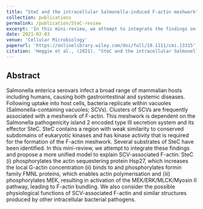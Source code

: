 ```yaml
---
title: "SteC and the intracellular Salmonella-induced F-actin meshwork"
collection: publications
permalink: /publication/SteC-review
excerpt: 'In this mini-review, we attempt to integrate the findings on the _Salmonella_ effector SteC and propose a more unified model to explain SCV-associated F-actin.'
date: 2021-02-03
venue: 'Cellular Microbiology'
paperurl: 'https://onlinelibrary.wiley.com/doi/full/10.1111/cmi.13315'
citation: 'Heggie et al., (2021). "SteC and the intracellular Salmonella-induced F-actin meshwork"; <i>Cellular Microbiology<i>;'
---
```


Abstract
---
  
Salmonella enterica serovars infect a broad range of mammalian hosts including humans, causing both gastrointestinal and systemic diseases. Following uptake into host cells, bacteria replicate within vacuoles (Salmonella-containing vacuoles; SCVs). Clusters of SCVs are frequently associated with a meshwork of F-actin. This meshwork is dependent on the Salmonella pathogenicity island 2 encoded type III secretion system and its effector SteC. SteC contains a region with weak similarity to conserved subdomains of eukaryotic kinases and has kinase activity that is required for the formation of the F-actin meshwork. Several substrates of SteC have been identified. In this mini-review, we attempt to integrate these findings and propose a more unified model to explain SCV-associated F-actin: SteC (i) phosphorylates the actin sequestering protein Hsp27, which increases the local G-actin concentration (ii) binds to and phosphorylates formin family FMNL proteins, which enables actin polymerisation and (iii) phosphorylates MEK, resulting in activation of the MEK/ERK/MLCK/Myosin II pathway, leading to F-actin bundling. We also consider the possible physiological functions of SCV-associated F-actin and similar structures produced by other intracellular bacterial pathogens.
